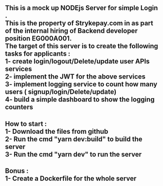 This is a mock up NODEjs Server for simple Login .  
This is the property of Strykepay.com in as part of the internal hiring of Backend developer position EG000A001.  
The target of this server is to create the following tasks for applicants :  
1- create login/logout/Delete/update user APIs services  
2- implement the JWT for the above services  
3- implement logging service to count how many users ( signup/login/Delete/update)  
4- build a simple dashboard to show the logging counters  
----
How to start :  
1- Download the files from github  
2- Run the cmd "yarn dev:build" to build the server  
3- Run the cmd "yarn dev" to run the server  
----
Bonus :  
1- Create a Dockerfile  for the whole server 
----


